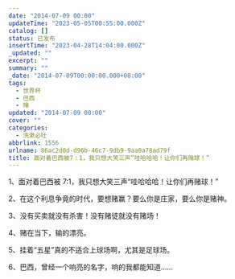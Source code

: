 ```yaml
---
date: "2014-07-09 00:00"
updateTime: "2023-05-05T00:55:00.000Z"
catalog: []
status: 已发布
insertTime: "2023-04-28T14:04:00.000Z"
_updated: ""
excerpt: ""
summary: ""
_date: "2014-07-09T00:00:00.000+08:00"
tags:
  - 世界杯
  - 巴西
  - 赌
updated: "2014-07-09 00:00"
cover: ""
categories:
  - 洗漱必吐
abbrlink: 1556
urlname: 86ac2d0d-d96b-46c7-9db9-9aa0a78ad79f
title: 面对着巴西被7：1，我只想大笑三声“哇哈哈哈！让你们再赌球！”
---
```


1、面对着巴西被 7:1，我只想大笑三声“哇哈哈哈！让你们再赌球！”

2、在这个利息争竟的时代，要想赌赢？要么你是庄家，要么你是赌神。

3、没有买卖就没有杀害！没有赌徒就没有赌场！

4、赌在当下，输的漂亮。

5、挂着“五星”真的不适合上球场啊，尤其是足球场。

6、巴西，曾经一个响亮的名字，响的我都能知道……
